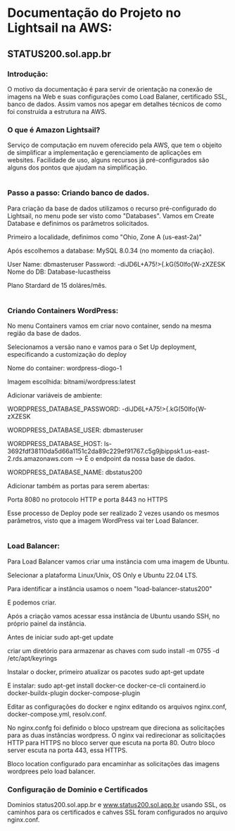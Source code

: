 # Documentação do Projeto no Lightsail na AWS:
## STATUS200.sol.app.br

### Introdução:

O motivo da documentação é para servir de orientação na conexão de imagens na Web e suas configurações como Load Balaner, certificado SSL, banco de dados. Assim vamos nos apegar em detalhes técnicos de como foi construída a estrutura na AWS. 

### O que é Amazon Lightsail?

Serviço de computação em nuvem oferecido pela AWS, que tem o objeito de simplificar a implementação e gerenciamento de aplicações em websites. Facilidade de uso, alguns recursos já pré-configurados são alguns dos pontos que ajudam na simplificação. 

#

### Passo a passo: Criando banco de dados.

Para criação da base de dados utilizamos o recurso pré-configurado do Lightsail, no menu pode ser visto como "Databases". 
Vamos em Create Database e definimos os parâmetros solicitados.

Primeiro a localidade, definimos como "Ohio, Zone A (us-east-2a)"

Após escolhemos a database: MySQL 8.0.34 (no momento da criação). 

User Name: dbmasteruser
Password: -diJD6L+A75!>{.kG(50lfo{W-zXZESK
Nome do DB: Database-lucastheiss

Plano Stardard de 15 doláres/mês. 


#

### Criando Containers WordPress:

No menu Containers vamos em criar novo container, sendo na mesma região da base de dados.

Selecionamos a versão nano e vamos para o Set Up deployment, especificando a customização do deploy

Nome do container: wordpress-diogo-1

Imagem escolhida: bitnami/wordpress:latest

Adicionar variáveis de ambiente:

WORDPRESS_DATABASE_PASSWORD: -diJD6L+A75!>{.kG(50lfo{W-zXZESK

WORDPRESS_DATABASE_USER: dbmasteruser

WORDPRESS_DATABASE_HOST: ls-3692fdf38110da5d66a1151c2da89c229ef91767.c5g9jbippsk1.us-east-2.rds.amazonaws.com --> É o endpoint da nossa base de dados. 

WORDPRESS_DATABASE_NAME: dbstatus200

Adicionar também as portas para serem abertas:

Porta 8080 no protocolo HTTP e porta 8443 no HTTPS


Esse processo de Deploy pode ser realizado 2 vezes usando os mesmos parâmetros, visto que a imagem WordPress vai ter Load Balancer. 

#

### Load Balancer:

Para Load Balancer vamos criar uma instância com uma imagem de Ubuntu.

Selecionar a plataforma Linux/Unix, OS Only e Ubuntu 22.04 LTS. 

Para identificar a instância usamos o noem "load-balancer-status200"

E podemos criar. 

Após a criação vamos acessar essa instância de Ubuntu usando SSH, no próprio painel da instância. 

Antes de iniciar sudo apt-get update

criar um diretório para armazenar as chaves com sudo install -m 0755 -d /etc/apt/keyrings

Instalar o docker, primeiro atualizar os pacotes sudo apt-get update

E instalar: sudo apt-get install docker-ce docker-ce-cli containerd.io docker-buildx-plugin docker-compose-plugin

Editar as configurações do docker e nginx editando os arquivos nginx.conf, docker-compose.yml, resolv.conf.

No nginx.confg foi definido o bloco upstream que direciona as solicitações para as duas instâncias wordpress.
O nginx vai redirecionar as solicitações HTTP para HTTPS no bloco server que escuta na porta 80. Outro bloco server escuta na porta 443, essa HTTPS. 

Bloco location configurado para encaminhar as solicitações das imagens wordprees pelo load balancer. 

### Configuração de Dominio e Certificados

Dominios status200.sol.app.br e www.status200.sol.app.br usando SSL, os caminhos para os certificados e cahves SSL foram configurados no arquivo nginx.conf.









